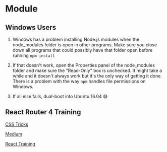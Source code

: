# Module

## Windows Users

1. Windows has a problem installing Node.js modules when the node_modules folder is open in other programs. Make sure you close down all programs that could possibly have that folder open before running `npm install`

2. If that doesn't work, open the Properties panel of the node_modules folder and make sure the "Read-Only" box is unchecked. It might take a while and it doesn't always work but it's the only way of getting it done. There is a problem with the way `npm` handles file permissions on Windows.

3. If all else fails, dual-boot into Ubuntu 16.04 &#128517;

## React Router 4 Training

[CSS Tricks](https://css-tricks.com/react-router-4/)

[Medium](https://medium.com/@pshrmn/a-simple-react-router-v4-tutorial-7f23ff27adf)

[React Training](https://reacttraining.com/react-router/)